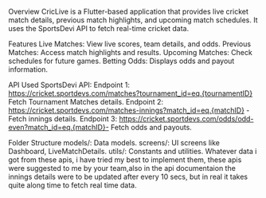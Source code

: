 Overview
CricLive is a Flutter-based application that provides live cricket match details, previous match highlights, and upcoming match schedules. It uses the SportsDevi API to fetch real-time cricket data.

Features
Live Matches: View live scores, team details, and odds.
Previous Matches: Access match highlights and results.
Upcoming Matches: Check schedules for future games.
Betting Odds: Displays odds and payout information.

API Used
SportsDevi API:
Endpoint 1: https://cricket.sportdevs.com/matches?tournament_id=eq.{tournamentID} Fetch Tournament Matches details.
Endpoint 2: https://cricket.sportdevs.com/matches-innings?match_id=eq.{matchID} - Fetch innings details.
Endpoint 3: https://cricket.sportdevs.com/odds/odd-even?match_id=eq.{matchID}- Fetch odds and payouts.

Folder Structure
models/: Data models.
screens/: UI screens like Dashboard, LiveMatchDetails.
utils/: Constants and utilities.
 Whatever data i got from these apis, i have tried my best to implement them, these apis were suggested to me by your team,also in the api documentaion the innings details were to be updated after every 10 secs, but in real it takes quite along time to fetch real time data.
 
